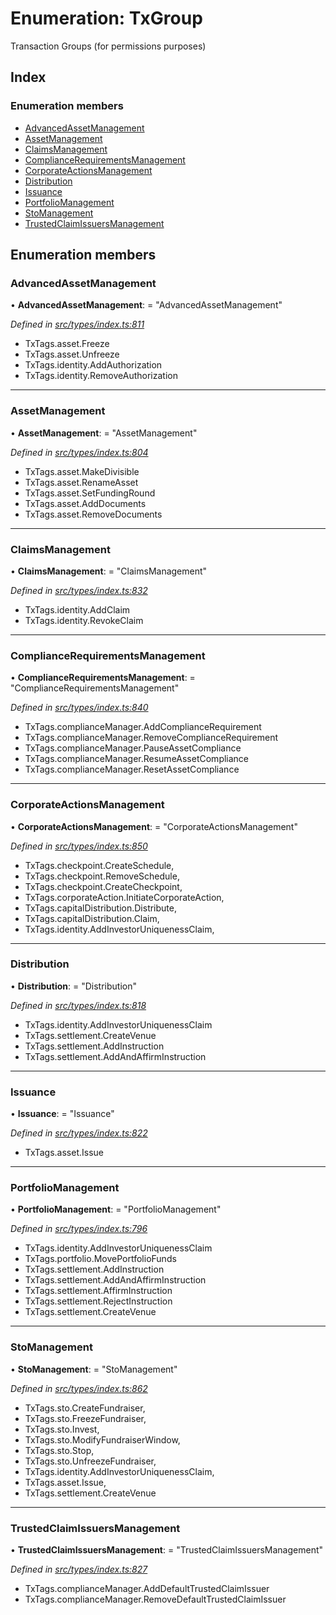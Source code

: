 # Enumeration: TxGroup

Transaction Groups (for permissions purposes)

## Index

### Enumeration members

* [AdvancedAssetManagement](txgroup.md#advancedassetmanagement)
* [AssetManagement](txgroup.md#assetmanagement)
* [ClaimsManagement](txgroup.md#claimsmanagement)
* [ComplianceRequirementsManagement](txgroup.md#compliancerequirementsmanagement)
* [CorporateActionsManagement](txgroup.md#corporateactionsmanagement)
* [Distribution](txgroup.md#distribution)
* [Issuance](txgroup.md#issuance)
* [PortfolioManagement](txgroup.md#portfoliomanagement)
* [StoManagement](txgroup.md#stomanagement)
* [TrustedClaimIssuersManagement](txgroup.md#trustedclaimissuersmanagement)

## Enumeration members

###  AdvancedAssetManagement

• **AdvancedAssetManagement**: = "AdvancedAssetManagement"

*Defined in [src/types/index.ts:811](https://github.com/PolymeshAssociation/polymesh-sdk/blob/46845947/src/types/index.ts#L811)*

- TxTags.asset.Freeze
- TxTags.asset.Unfreeze
- TxTags.identity.AddAuthorization
- TxTags.identity.RemoveAuthorization

___

###  AssetManagement

• **AssetManagement**: = "AssetManagement"

*Defined in [src/types/index.ts:804](https://github.com/PolymeshAssociation/polymesh-sdk/blob/46845947/src/types/index.ts#L804)*

- TxTags.asset.MakeDivisible
- TxTags.asset.RenameAsset
- TxTags.asset.SetFundingRound
- TxTags.asset.AddDocuments
- TxTags.asset.RemoveDocuments

___

###  ClaimsManagement

• **ClaimsManagement**: = "ClaimsManagement"

*Defined in [src/types/index.ts:832](https://github.com/PolymeshAssociation/polymesh-sdk/blob/46845947/src/types/index.ts#L832)*

- TxTags.identity.AddClaim
- TxTags.identity.RevokeClaim

___

###  ComplianceRequirementsManagement

• **ComplianceRequirementsManagement**: = "ComplianceRequirementsManagement"

*Defined in [src/types/index.ts:840](https://github.com/PolymeshAssociation/polymesh-sdk/blob/46845947/src/types/index.ts#L840)*

- TxTags.complianceManager.AddComplianceRequirement
- TxTags.complianceManager.RemoveComplianceRequirement
- TxTags.complianceManager.PauseAssetCompliance
- TxTags.complianceManager.ResumeAssetCompliance
- TxTags.complianceManager.ResetAssetCompliance

___

###  CorporateActionsManagement

• **CorporateActionsManagement**: = "CorporateActionsManagement"

*Defined in [src/types/index.ts:850](https://github.com/PolymeshAssociation/polymesh-sdk/blob/46845947/src/types/index.ts#L850)*

- TxTags.checkpoint.CreateSchedule,
- TxTags.checkpoint.RemoveSchedule,
- TxTags.checkpoint.CreateCheckpoint,
- TxTags.corporateAction.InitiateCorporateAction,
- TxTags.capitalDistribution.Distribute,
- TxTags.capitalDistribution.Claim,
- TxTags.identity.AddInvestorUniquenessClaim,

___

###  Distribution

• **Distribution**: = "Distribution"

*Defined in [src/types/index.ts:818](https://github.com/PolymeshAssociation/polymesh-sdk/blob/46845947/src/types/index.ts#L818)*

- TxTags.identity.AddInvestorUniquenessClaim
- TxTags.settlement.CreateVenue
- TxTags.settlement.AddInstruction
- TxTags.settlement.AddAndAffirmInstruction

___

###  Issuance

• **Issuance**: = "Issuance"

*Defined in [src/types/index.ts:822](https://github.com/PolymeshAssociation/polymesh-sdk/blob/46845947/src/types/index.ts#L822)*

- TxTags.asset.Issue

___

###  PortfolioManagement

• **PortfolioManagement**: = "PortfolioManagement"

*Defined in [src/types/index.ts:796](https://github.com/PolymeshAssociation/polymesh-sdk/blob/46845947/src/types/index.ts#L796)*

- TxTags.identity.AddInvestorUniquenessClaim
- TxTags.portfolio.MovePortfolioFunds
- TxTags.settlement.AddInstruction
- TxTags.settlement.AddAndAffirmInstruction
- TxTags.settlement.AffirmInstruction
- TxTags.settlement.RejectInstruction
- TxTags.settlement.CreateVenue

___

###  StoManagement

• **StoManagement**: = "StoManagement"

*Defined in [src/types/index.ts:862](https://github.com/PolymeshAssociation/polymesh-sdk/blob/46845947/src/types/index.ts#L862)*

- TxTags.sto.CreateFundraiser,
- TxTags.sto.FreezeFundraiser,
- TxTags.sto.Invest,
- TxTags.sto.ModifyFundraiserWindow,
- TxTags.sto.Stop,
- TxTags.sto.UnfreezeFundraiser,
- TxTags.identity.AddInvestorUniquenessClaim,
- TxTags.asset.Issue,
- TxTags.settlement.CreateVenue

___

###  TrustedClaimIssuersManagement

• **TrustedClaimIssuersManagement**: = "TrustedClaimIssuersManagement"

*Defined in [src/types/index.ts:827](https://github.com/PolymeshAssociation/polymesh-sdk/blob/46845947/src/types/index.ts#L827)*

- TxTags.complianceManager.AddDefaultTrustedClaimIssuer
- TxTags.complianceManager.RemoveDefaultTrustedClaimIssuer
